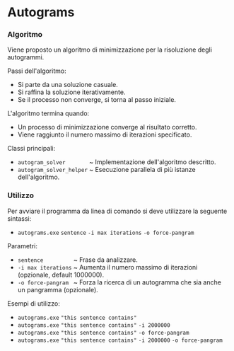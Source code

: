 # Autograms

### Algoritmo

Viene proposto un algoritmo di minimizzazione per la risoluzione degli autogrammi.

Passi dell'algoritmo:
* Si parte da una soluzione casuale.
* Si raffina la soluzione iterativamente.
* Se il processo non converge, si torna al passo iniziale.

L'algoritmo termina quando:
* Un processo di minimizzazione converge al risultato corretto.
* Viene raggiunto il numero massimo di iterazioni specificato.

Classi principali:
* `autogram_solver       ` ~ Implementazione dell'algoritmo descritto.
* `autogram_solver_helper` ~ Esecuzione parallela di più istanze dell'algoritmo.

### Utilizzo

Per avviare il programma da linea di comando si deve utilizzare la seguente sintassi:
* `autograms.exe` `sentence` `-i max iterations` `-o force-pangram`

Parametri:
* `sentence         ` ~ Frase da analizzare.
* `-i max iterations` ~ Aumenta il numero massimo di iterazioni (opzionale, default 1000000).
* `-o force-pangram ` ~ Forza la ricerca di un autogramma che sia anche un pangramma (opzionale).

Esempi di utilizzo:
* `autograms.exe` `"this sentence contains"`
* `autograms.exe` `"this sentence contains"` `-i 2000000`
* `autograms.exe` `"this sentence contains"` `-o force-pangram`
* `autograms.exe` `"this sentence contains"` `-i 2000000` `-o force-pangram`
